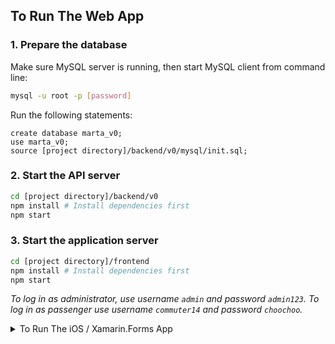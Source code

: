 ## To Run The Web App
  
  ### 1. Prepare the database
  Make sure MySQL server is running, then start MySQL client from command line:
  ```bash
  mysql -u root -p [password]
  ```
  Run the following statements:
  ```mysql
  create database marta_v0;
  use marta_v0;
  source [project directory]/backend/v0/mysql/init.sql;
  ```
  ### 2. Start the API server
  ```bash
  cd [project directory]/backend/v0
  npm install # Install dependencies first
  npm start
  ```
  ### 3. Start the application server
  ```bash
  cd [project directory]/frontend
  npm install # Install dependencies first
  npm start
  ```
  *To log in as administrator, use username `admin` and password `admin123`.
  To log in as passenger use username `commuter14` and password `choochoo`.*

<details>
  <summary>To Run The iOS / Xamarin.Forms App</summary>
  
  ### 1. Prepare the database
  Make sure MySQL server is running, then start MySQL client from command line:
  ```bash
  mysql -u root -p [password]
  ```
  Run the following statements:
  ```mysql
  create database marta;
  use marta;
  source [project directory]/backend/v1/mysql/init.sql;
  ````
  ### 2. Start the API server
  ```bash
  cd [project directory]/backend/v1
  npm install # Install dependencies first
  npm start
  ```
  ### 3. For Xamarin.Forms
  Before building the project, make sure to replace the placeholder with your actual IP address in
  `[project_directory]/xamarin/MartaPassengerTraffic/MartaPassengerTraffic/LandingPage.xaml.cs`
  
  The line looks like this:
  ```c#
  var client = ((App)(Application.Current)).MyHttpClient;
  string endpoint = "http://[YOUR IP ADDRESS]:8080/stations";
  ```
  *The mobile version is just a proof of concept that only displays the list of stations fetched from the server.*
</details>
